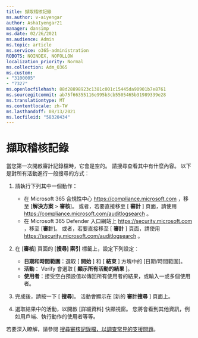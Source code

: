 ```yaml
---
title: 擷取稽核記錄
ms.author: v-aiyengar
author: AshaIyengar21
manager: dansimp
ms.date: 02/26/2021
ms.audience: Admin
ms.topic: article
ms.service: o365-administration
ROBOTS: NOINDEX, NOFOLLOW
localization_priority: Normal
ms.collection: Adm_O365
ms.custom:
- "3100005"
- "7327"
ms.openlocfilehash: 88d28898923c1381c001c15445da90901b7e8761
ms.sourcegitcommit: ab75f66355116e995b3cb5505465b31989339e28
ms.translationtype: MT
ms.contentlocale: zh-TW
ms.lasthandoff: 08/13/2021
ms.locfileid: "58320434"
---
```

# <a name="retrieve-the-audit-logs"></a>擷取稽核記錄

當您第一次開啟審計記錄檔時，它會是空的。 請搜尋查看其中有什麼內容。 以下是對所有活動進行一般搜尋的方式：

1. 請執行下列其中一個動作：
   - 在 Microsoft 365 合規性中心 <https://compliance.microsoft.com> ，移至 [**解決方案** \> **審核**]。 或者，若要直接移至 [ **審計** ] 頁面，請使用 <https://compliance.microsoft.com/auditlogsearch> 。
   - 在 Microsoft 365 Defender 入口網站上 <https://security.microsoft.com> ，移至 [**審計**]。 或者，若要直接移至 [ **審計** ] 頁面，請使用 <https://security.microsoft.com/auditlogsearch> 。

2. 在 [**審核**] 頁面的 [**搜尋] 索引** 標籤上，設定下列設定：
   - **日期和時間範圍**：選取 [ **開始** ] 和 [ **結束** ] 方塊中的 [日期/時間範圍]。
   - **活動**： Verify 會選取 [ **顯示所有活動的結果** ]。
   - **使用者**：接受空白預設值以傳回所有使用者的結果，或輸入一或多個使用者。

3. 完成後，請按一下 [ **搜尋**]。 活動會顯示在 [新的 **審計搜尋** ] 頁面上。

4. 選取結果中的活動，以開啟 [詳細資料] 快顯視窗。 您將會看到其他資訊，例如用戶端、執行動作的使用者等等。

若要深入瞭解，請參閱 [搜尋審核記錄檔，以調查常見的支援問題](https://docs.microsoft.com/microsoft-365/compliance/auditing-troubleshooting-scenarios)。
